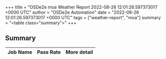 +++
title = "OSDe2e moa Weather Report 2022-08-26 12:01:26.597373017 +0000 UTC"
author = "OSDe2e Automation"
date = "2022-08-26 12:01:26.597373017 +0000 UTC"
tags = ["weather-report", "moa"]
summary = "<table class=\"summary\"></table>"
+++
## Summary

| Job Name | Pass Rate | More detail |
|----------|-----------|-------------|




